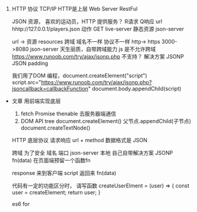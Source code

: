 1. HTTP 协议
    TCP/IP HTTP是上层 
    Web Server RestFul 


    JSON 资源， 喜欢的运动员，HTTP 提供服务？ R请求 Q响应
    url hhtp://127.0.0.1/players.json
    动作 GET 
    live-server 静态资源
    json-server


    url -> 资源 resources 
    跨域  域名不一样 协议不一样 http-> https 3000->8080
    json-server 天生丽质，自带跨域能力 
    js 是不允许跨域 https://www.runoob.com/try/ajax/jsonp.php 不支持？ 解决方案 JSONP JSON padding


    我们用了DOM 编程，document.createElement("script")
    script.src="https://www.runoob.com/try/ajax/jsonp.php?jsoncallback=callbackFunction"
    document.body.appendChild(script)


- 文章 
    用前端实现底层
    1. fetch  Promise thenable 去服务器端通信
    2. DOM API 
        tree 
        document.createElement()
        父节点.appendChild(子节点)
        document.createTextNode()

    HTTP 底层协议
     请求响应   url + method 
     数据格式是  JSON 
    
    跨域 为了安全 域名 端口 
    json-server 本地 自己自带解决方案
    JSONP fn(data) 在页面端预留一个函数fn

    response 来到客户端 
    script 返回来 fn(data)

    代码有一定的功能区分时， 请写函数
    createUserElment = (user) => {
        const user = createElement;
        return user;
    }

    es6 for
